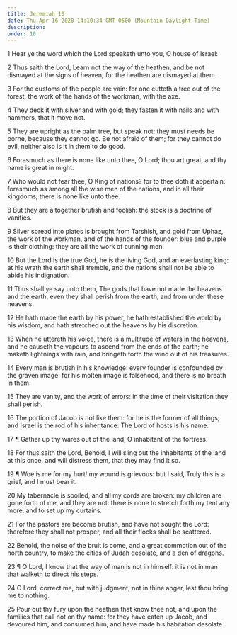 ```yaml
---
title: Jeremiah 10
date: Thu Apr 16 2020 14:10:34 GMT-0600 (Mountain Daylight Time)
description: 
order: 10
---
```


<p>1 Hear ye the word which the Lord speaketh unto you, O house of Israel:</p>
<p>
  2 Thus saith the Lord, Learn not the way of the heathen, and be not dismayed
  at the signs of heaven; for the heathen are dismayed at them.
</p>
<p>
  3 For the customs of the people are vain: for one cutteth a tree out of the
  forest, the work of the hands of the workman, with the axe.
</p>
<p>
  4 They deck it with silver and with gold; they fasten it with nails and with
  hammers, that it move not.
</p>
<p>
  5 They are upright as the palm tree, but speak not: they must needs be borne,
  because they cannot go. Be not afraid of them; for they cannot do evil,
  neither also is it in them to do good.
</p>
<p>
  6 Forasmuch as there is none like unto thee, O Lord; thou art great, and thy
  name is great in might.
</p>
<p>
  7 Who would not fear thee, O King of nations? for to thee doth it appertain:
  forasmuch as among all the wise men of the nations, and in all their kingdoms,
  there is none like unto thee.
</p>
<p>
  8 But they are altogether brutish and foolish: the stock is a doctrine of
  vanities.
</p>
<p>
  9 Silver spread into plates is brought from Tarshish, and gold from Uphaz, the
  work of the workman, and of the hands of the founder: blue and purple is their
  clothing: they are all the work of cunning men.
</p>
<p>
  10 But the Lord is the true God, he is the living God, and an everlasting
  king: at his wrath the earth shall tremble, and the nations shall not be able
  to abide his indignation.
</p>
<p>
  11 Thus shall ye say unto them, The gods that have not made the heavens and
  the earth, even they shall perish from the earth, and from under these
  heavens.
</p>
<p>
  12 He hath made the earth by his power, he hath established the world by his
  wisdom, and hath stretched out the heavens by his discretion.
</p>
<p>
  13 When he uttereth his voice, there is a multitude of waters in the heavens,
  and he causeth the vapours to ascend from the ends of the earth; he maketh
  lightnings with rain, and bringeth forth the wind out of his treasures.
</p>
<p>
  14 Every man is brutish in his knowledge: every founder is confounded by the
  graven image: for his molten image is falsehood, and there is no breath in
  them.
</p>
<p>
  15 They are vanity, and the work of errors: in the time of their visitation
  they shall perish.
</p>
<p>
  16 The portion of Jacob is not like them: for he is the former of all things;
  and Israel is the rod of his inheritance: The Lord of hosts is his name.
</p>
<p>
  17 &#xB6; Gather up thy wares out of the land, O inhabitant of the fortress.
</p>
<p>
  18 For thus saith the Lord, Behold, I will sling out the inhabitants of the
  land at this once, and will distress them, that they may find it so.
</p>
<p>
  19 &#xB6; Woe is me for my hurt! my wound is grievous: but I said, Truly this
  is a grief, and I must bear it.
</p>
<p>
  20 My tabernacle is spoiled, and all my cords are broken: my children are gone
  forth of me, and they are not: there is none to stretch forth my tent any
  more, and to set up my curtains.
</p>
<p>
  21 For the pastors are become brutish, and have not sought the Lord: therefore
  they shall not prosper, and all their flocks shall be scattered.
</p>
<p>
  22 Behold, the noise of the bruit is come, and a great commotion out of the
  north country, to make the cities of Judah desolate, and a den of dragons.
</p>
<p>
  23 &#xB6; O Lord, I know that the way of man is not in himself: it is not in
  man that walketh to direct his steps.
</p>
<p>
  24 O Lord, correct me, but with judgment; not in thine anger, lest thou bring
  me to nothing.
</p>
<p>
  25 Pour out thy fury upon the heathen that know thee not, and upon the
  families that call not on thy name: for they have eaten up Jacob, and devoured
  him, and consumed him, and have made his habitation desolate.
</p>
